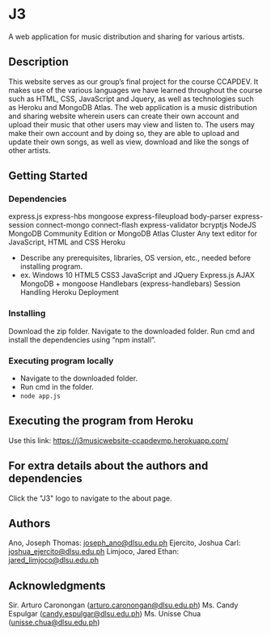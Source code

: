 # J3
A web application for music distribution and sharing for various artists.

## Description
This website serves as our group’s final project for the course CCAPDEV. It makes use of the various languages we have learned throughout the course such as HTML, CSS, JavaScript and Jquery, as well as technologies such as Heroku and MongoDB Atlas. The web application is a music distribution and sharing website wherein users can create their own account and upload their music that other users may view and listen to. The users may make their own account and by doing so, they are able to upload and update their own songs, as well as view, download and like the songs of other artists. 

## Getting Started

### Dependencies
express.js
express-hbs
mongoose
express-fileupload
body-parser
express-session
connect-mongo
connect-flash
express-validator
bcryptjs
NodeJS
MongoDB Community Edition or MongoDB Atlas Cluster
Any text editor for JavaScript, HTML and CSS
Heroku


* Describe any prerequisites, libraries, OS version, etc., needed before installing program.
* ex. Windows 10
HTML5
CSS3
JavaScript and JQuery
Express.js
AJAX
MongoDB + mongoose
Handlebars (express-handlebars)
Session Handling
Heroku Deployment


### Installing
Download the zip folder.
Navigate to the downloaded folder.
Run cmd and install the dependencies using “npm install”.

### Executing program locally
* Navigate to the downloaded folder.
* Run cmd in the folder.
* ```node app.js```

## Executing the program from Heroku
Use this link: https://j3musicwebsite-ccapdevmp.herokuapp.com/

## For extra details about the authors and dependencies
Click the "J3" logo to navigate to the about page.

## Authors
Ano, Joseph Thomas: joseph_ano@dlsu.edu.ph
Ejercito, Joshua Carl: joshua_ejercito@dlsu.edu.ph
Limjoco, Jared Ethan: jared_limjoco@dlsu.edu.ph

## Acknowledgments
Sir. Arturo Caronongan (arturo.caronongan@dlsu.edu.ph)
Ms. Candy Espulgar (candy.espulgar@dlsu.edu.ph)
Ms. Unisse Chua (unisse.chua@dlsu.edu.ph)

